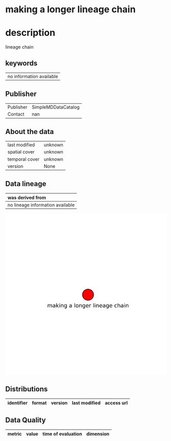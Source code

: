 
making a longer lineage chain
=============================

# description
  
lineage chain
## keywords

||
| :--- |
|no information available|

## Publisher

|||
| :--- | :--- |
|Publisher|SimpleMDDataCatalog|
|Contact|nan|

## About the data

|||
| :--- | :--- |
|last modified|unknown|
|spatial cover|unknown|
|temporal cover|unknown|
|version|None|

## Data lineage

|was derived from|
| :--- |
|no lineage information available|
  
![Lineage overview](figures/vgsgr_lineage.svg)
## Distributions

|identifier|format|version|last modified|access url|
| :---: | :---: | :---: | :---: | :---: |

## Data Quality

|metric|value|time of evaluation|dimension|
| :---: | :---: | :---: | :---: |

